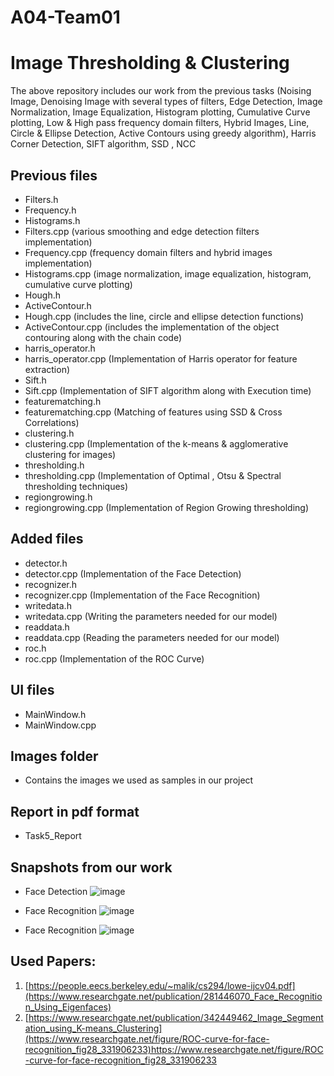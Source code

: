 # A04-Team01

# Image Thresholding & Clustering

The above repository includes our work from the previous tasks (Noising Image, Denoising Image with several types of filters, Edge Detection, Image Normalization, Image Equalization, Histogram plotting, Cumulative Curve plotting, Low & High pass frequency domain filters, Hybrid Images, Line, Circle & Ellipse Detection, Active Contours using greedy algorithm), Harris Corner Detection, SIFT algorithm, SSD , NCC

## Previous files
- Filters.h
- Frequency.h
- Histograms.h
- Filters.cpp (various smoothing and edge detection filters implementation)
- Frequency.cpp (frequency domain filters and hybrid images implementation)
- Histograms.cpp (image normalization, image equalization, histogram, cumulative curve plotting)
- Hough.h
- ActiveContour.h
- Hough.cpp (includes the line, circle and ellipse detection functions)
- ActiveContour.cpp (includes the implementation of the object contouring along with the chain code)
- harris_operator.h
- harris_operator.cpp (Implementation of Harris operator for feature extraction)
- Sift.h
- Sift.cpp (Implementation of SIFT algorithm along with Execution time)
- featurematching.h
- featurematching.cpp (Matching of features using SSD & Cross Correlations)
- clustering.h
- clustering.cpp (Implementation of the k-means & agglomerative clustering for images)
- thresholding.h
- thresholding.cpp (Implementation of Optimal , Otsu & Spectral thresholding techniques)
- regiongrowing.h
- regiongrowing.cpp (Implementation of Region Growing thresholding)

## Added files
- detector.h
- detector.cpp (Implementation of the Face Detection)
- recognizer.h
- recognizer.cpp (Implementation of the Face Recognition)
- writedata.h
- writedata.cpp (Writing the parameters needed for our model)
- readdata.h
- readdata.cpp (Reading the parameters needed for our model)
- roc.h
- roc.cpp (Implementation of the ROC Curve)




## UI files
- MainWindow.h
- MainWindow.cpp


## Images folder
- Contains the images we used as samples in our project


## Report in pdf format
- Task5_Report


## Snapshots from our work

- Face Detection
![image](https://user-images.githubusercontent.com/93448764/236069187-94105445-c7a8-410f-a4d0-d3b67a61c6b6.png)

- Face Recognition
![image](https://user-images.githubusercontent.com/93448764/236069248-6b9149ff-bac9-458f-9012-dcc3851440ba.png)

- Face Recognition
![image](https://user-images.githubusercontent.com/93448764/236069482-2bed19c5-5e24-40bc-bd03-32377979bf3b.png)




## Used Papers:
1. [https://people.eecs.berkeley.edu/~malik/cs294/lowe-ijcv04.pdf](https://www.researchgate.net/publication/281446070_Face_Recognition_Using_Eigenfaces)
2. [https://www.researchgate.net/publication/342449462_Image_Segmentation_using_K-means_Clustering](https://www.researchgate.net/figure/ROC-curve-for-face-recognition_fig28_331906233)https://www.researchgate.net/figure/ROC-curve-for-face-recognition_fig28_331906233


